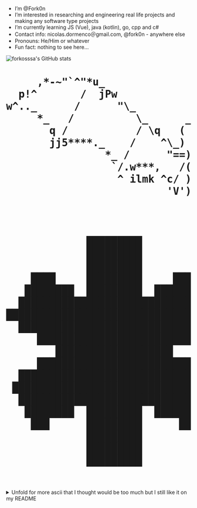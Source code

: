 - I’m @Fork0n
- I’m interested in researching and engineering real life projects and making any software type projects
- I’m currently learning JS (Vue), java (kotlin), go, cpp and c#
- Contact info: nicolas.dormenco＠gmail.com, @fork0n - anywhere else
- Pronouns: He/Him or whatever
- Fun fact: nothing to see here...

![forkosssa's GitHub stats](https://github-readme-stats.vercel.app/api?username=Fork0n&show_icons=true&theme=dracula)

<h1 align="left">
  <pre>
     ,*-~"`^"*u_                                _u*"^`"~-*,
  p!^       /  jPw                            w9j \        ^!p
w^.._      /      "\_                      _/"     \        _.^w
     *_   /          \_      _    _      _/         \     _* 
       q /           / \q   ( `--` )   p/ \          \   p
       jj5****._    /    ^\_) o  o (_/^    \    _.****6jj
                *_ /      "==) ;; (=="      \ _*
                 `/.w***,   /(    )\   ,***w.\"
                  ^ ilmk ^c/ )    ( \c^      ^
                          'V')_)(_('V'
                              `` ``
  </pre>
</h1>

<h1 align="center">
  <pre>
             █████████             
             █████████             
             █████████             
    ████     █████████     ████    
   ████████  █████████  ████████   
  ███████████████████████████████  
███████████████████████████████████
  ███████████████████████████████  
     █████████████████████████     
        ███████████████████        
     █████████████████████████     
  ███████████████████████████████  
 █████████████████████████████████ 
  ███████████████████████████████  
   ████████  █████████  ████████   
    ███      █████████      ███    
             █████████             
             █████████             
             █████████             
  </pre>
</h1>

<details>
<summary>Unfold for more ascii that I thought would be too much but I still like it on my README</summary>

  <h2 align="left">
⠀⠀⠀⠀⠀⠀⠀⠀⠀⠀⠀⠀⠀⣀⡀⠀⠀⠀⠀⠀⠀⠀⠀⠀⠀⠀⠀⠀⠀⠀⠀⠀⠀⠀⠀⠀⠀⠀⠀⠀
⠀⠀⠀⠀⢀⣀⣀⠀⠀⠀⠀⠀⠀⣿⢷⡄⠀⠀⠀⠀⠀⣀⣠⣤⣤⡤⠆⠀⠀⠀⠀⠀⠀⠀⠀⠀⠀⠀⠀⠀
⠀⠀⠀⠀⣌⠉⠉⣛⣷⡴⠶⠶⠶⣟⡆⠙⣧⣤⡴⠞⠛⠉⠉⠀⠀⢀⡄⠀⠀⠀⠀⠀⠀⠀⠀⠀⠀⠀⠀⠀
⠀⠀⠀⠀⢻⡄⠻⣯⡀⠀⠀⠀⠀⠀⠀⠀⠈⠛⠆⠀⠀⠀⠀⠀⠀⢼⠇⠀⠀⠀⠀⠀⠀⠀⠀⠀⠀⠀⠀⠀
⠀⠀⠀⠀⠸⣇⠀⠈⠙⠷⠆⠀⠀⠀⠀⠀⠀⠀⠀⠀⠀⠀⠀⠀⢀⡿⠀⠀⠀⠀⠀⠀⠀⠀⠀⠀⠀⠀⠀⠀
⠀⠀⠀⠀⠀⢻⡆⠀⠀⢀⣤⣤⣀⠀⠀⠀⣴⡞⠾⣦⡀⠀⠀⣠⡾⠁⠀⠀⠀⠀⠀⠀⠀⠀⠀⠀⠀⠀⠀⠀
⠀⠀⠀⠀⠀⠈⢻⣆⠀⣾⠁⡏⢹⠀⠀⢐⡇⠸⠀⠸⠇⠀⠶⣾⠀⠀⠀⠀⠀⠀⠀⠀⠀⠀⠀⠀⠀⠀⠀⠀
⠀⠀⠀⠀⠀⠀⢈⡽⣂⢃⠀⣇⢸⠀⡀⢀⡧⠼⠀⣰⣶⠆⢰⡟⠀⠀⠀⠀⠀⠀⠀⠀⠀⠀⠀⠀⠀⠀⠀⠀
⠀⠀⠀⠀⠀⠀⠈⢻⡿⣟⡃⠈⠘⠻⣯⡉⣿⠀⠀⠀⣠⡟⣘⣷⠀⠀⠀⠀⠀⠀⠀⠀⠀⠀⠀⠀⠀⠀⠀⠀
⠀⠀⠀⠀⠀⠀⠀⢸⣇⣨⣛⣶⠶⠲⠈⠛⠋⠀⠀⠚⣿⣀⣉⣡⣤⣤⣄⠀⠀⠀⠀⠀⠀⠀⠀⠀⠀⠀⠀⠀
⠀⠀⠀⠀⢀⣴⡾⡛⠫⣿⠳⣥⡀⠀⠀⠀⠀⠀⠀⠀⠀⢹⡟⢭⢈⠈⠙⢷⠀⠀⠀⠀⠀⠀⠀⠀⠀⠀⠀⠀
⠀⠀⠀⢀⣾⠡⢕⠈⠈⡼⣟⣿⠀⠀⠀⠀⠀⠀⠀⢠⡀⢹⡡⡁⣀⢣⠁⢸⡇⠀⠀⠀⠀⠀⠀⠀⠀⠀⠀⠀
⠀⠀⠀⠀⣯⠀⠘⠢⠂⠀⣿⠻⢾⠀⠀⠀⠀⠀⠀⠈⢻⣌⠗⠈⠈⠀⠀⢸⡇⠀⠀⠀⠀⠀⠀⠀⣠⣿⠀⠀
⠀⠀⠀⠀⢹⣇⠀⠀⠀⠀⠀⠀⢹⡇⠀⠀⠀⠀⠀⠀⢸⡻⣦⡀⠀⠀⠀⣸⠇⠀⠀⠀⠀⠀⣠⡾⠋⣿⠀⠀
⠀⠀⠀⠀⠀⢻⣆⠀⠀⠀⠀⣰⣿⠃⠀⠀⠀⠀⠀⠀⠈⣦⣈⠻⠶⠆⣠⣿⣆⣤⢾⡄⣠⡾⠋⠀⠀⢸⡆⠀
⠀⠀⠀⠀⠀⠀⠙⢷⣀⣀⡾⣻⠇⠀⠀⠀⠀⠀⠀⠀⠀⠈⠙⢿⡟⠛⠛⠓⠉⠀⠸⠟⠁⠀⠀⠀⠀⠈⣇⠀
⠀⠀⠀⠀⠀⠀⠀⠘⠋⠉⢱⡏⠀⠀⠀⠀⠀⠀⠀⠀⠀⠀⠀⢿⡀⠀⠀⠀⠀⠀⠀⠀⠀⠀⠀⠀⠀⠀⡟⠀
⠀⠀⠀⠀⠀⠀⠀⠀⠰⢶⣿⡁⠀⠀⠘⢳⡖⠀⠀⠀⠀⠀⠀⣼⠇⠀⠀⠀⠀⠀⠀⠀⠀⠀⠀⠀⠀⢰⡇⠀
⠀⠀⠀⠀⠀⠀⠀⠀⠀⠰⣿⡄⠀⠀⠀⠨⣏⠀⠀⠀⠀⠀⠀⣿⠀⠀⠀⠀⠀⠀⠀⠀⠀⠀⠀⠀⠀⣿⠀⠀
⠀⠀⠀⠀⠀⠀⠀⠀⠀⠀⠈⣧⠀⠀⠀⠀⣭⠀⠀⠀⠀⢀⣀⣿⠁⠀⠀⠀⠀⠀⠀⠀⠀⠀⣀⣤⠟⠁⠀⠀
⠀⠀⠀⠀⠀⠀⠀⠀⠀⠀⠀⢹⡶⠶⢦⠌⣿⠛⠛⠛⠛⠋⡉⣿⠀⠀⢀⠀⠀⢠⡴⠶⠶⠛⠉⠀⠀⠀⠀⠀
⠀⠀⠀⠀⠀⠀⠀⠀⠀⠀⠀⠀⣷⣀⢀⡀⣽⡇⠤⠤⠒⠊⠀⣻⠄⠀⠘⠻⠶⠾⠛⠂⠀⠀⠀⠀⠀⠀⠀⠀
⠀⠀⠀⠀⠀⠀⠀⠀⠀⠀⠀⠀⢹⡆⠀⠀⢐⡧⠀⠀⠀⠀⡠⣾⠂⠀⠀⠀⠀⠀⠀⠀⠀⠀⠀⠀⠀⠀⠀⠀
⠀⠀⠀⠀⠀⠀⠀⠀⠀⠀⠀⠀⠈⣷⠒⠒⠁⣿⠂⠒⠈⠉⠀⣾⠂⠀⠀⠀⠀⠀⠀⠀⠀⠀⠀⠀⠀⠀⠀⠀
⠀⠀⠀⠀⠀⠀⠀⠀⠀⠀⠀⠀⠀⢹⡆⠄⠒⠹⡗⠂⠒⠒⠉⣿⠀⠀
  </h2>
⠀⠀⠀⠀⠀⠀
  <h2>
    ⠀⠀⠀⠀⠀⠀⠀⠙⣿⣷⣄⠀⠀⠀⠀⠀⠀⠀⠀⠀⠀⠀⠀⠀⠀⠀⠀⠀⠀⠀⠀⠀⠀⠀⠀⠀⠀⠀⠀⠀⠀⠀
⠀⠀⠀⠀⠀⠀⠀⠀⢺⣿⣿⡆⠀⠀⠀⠀⠀⠀⡀⠀⠀⠀⠀⠀⠀⠀⠀⠀⠀⠀⠀⠀⠀⠀⠀⠀⠀⠀⠀⠀⠀⠀
⠀⠀⠀⠀⠀⠀⠀⠀⢸⣿⣿⡇⠀⠀⠀⠀⠀⠀⣾⢡⠀⠀⠀⠀⠀⠀⠀⠀⠀⠀⠀⢢⡀⠀⠀⠀⠀⠀⠀⠀⠀⠀
⠀⠀⠀⠀⠀⠀⠀⠀⠈⣿⣿⣷⡦⠀⠀⠀⠀⢰⣿⣿⣷⠀⠀⠀⠀⠀⠀⠀⠀⠃⣠⣾⡇⠀⠀⠀⠀⠀⠀⠀⠀⠀
⠀⠀⠀⠀⠀⠀⠀⠀⠀⢻⣿⣿⣿⣆⠀⠀⠀⣾⣿⣿⣿⣷⠄⠀⠰⠤⣀⠀⠀⣴⣿⣿⡇⠀⠀⠀⠀⠀⠀⠀⠀⠀
⠀⠀⠀⠀⠀⠀⠀⠀⠃⢺⣿⣿⣿⣿⡄⠀⠀⣿⣿⢿⣿⣿⣦⣦⣦⣶⣼⣭⣼⣿⣿⣿⠇⠀⠀⠀⠀⠀⠀⠀⠀⠀
⠀⠀⠀⠀⠀⠀⠀⠀⠀⠈⢿⣿⣿⣿⣷⡆⠂⣿⣿⣞⣿⣿⣿⣿⣿⣿⣿⣿⣿⣿⣿⣿⡄⠀⠀⠀⠀⠀⠀⠀⠀⠀
⠀⠀⠀⠀⠀⠀⠀⠀⠀⠈⢙⣿⣿⣿⣿⣷⠸⣿⣿⣿⣿⣿⣿⠟⠻⣿⣿⣿⣿⡿⣿⣿⣷⠀⠀⠀⠀⠀⠀⠀⠀⠀
⠀⠀⠀⠀⠀⠀⠀⠀⠀⠀⠄⢿⣿⣿⣿⣿⡄⣿⣿⣿⣿⣿⣿⡀⢀⣿⣿⣿⣿⠀⢸⣿⣿⠅⠀⠀⠀⠀⠀⠀⠀⠀
⠀⠀⠀⠀⠀⠀⠀⠀⠀⠀⠀⠸⣿⣿⣿⣿⣇⣿⣿⣿⣿⣿⣿⣿⣿⣿⣿⣿⣿⣿⣿⣿⣿⠁⠀⠀⠀⠀⠀⠀⠀⠀
⠀⠀⠀⠀⠀⠀⠀⠀⠀⠀⠠⢐⣿⣿⣿⣿⣿⣿⣿⣿⣿⣿⣿⣿⣿⣿⣿⣿⣿⣿⣿⣿⡿⠀⠀⠀⠀⠀⠀⠀⠀⠀
⠀⠀⠀⠀⠀⠀⠀⠀⠀⣀⣤⣿⣿⣿⣿⣿⣿⣿⣿⣿⣿⣿⣿⣿⣿⣿⣿⣿⣿⣿⣿⠟⠁⠀⠀⠀⠀⠀⠀⠀⠀⠀
⠀⠀⠀⠀⠀⠀⠀⢀⣴⣾⣿⣿⣿⣿⣿⣿⣿⣿⣿⣿⣿⣿⣿⣿⣿⣿⣿⣿⣿⣿⣿⠀⠀⠀⠀⠀⠀⠀⠀⠀⠀⠀
⠀⠀⠀⠀⠀⡀⣠⣾⣾⣿⣿⣿⣿⣿⣿⣿⣿⣿⣿⣿⣿⣿⣿⣿⣿⣿⣿⣿⣿⣿⣿⡔⠀⠀⠀⠀⠀⠀⠀⠀⠀⠀
⠀⠀⠀⠀⠀⢁⣿⣿⣿⣿⣿⣿⣿⣿⣿⣿⣿⣿⣿⣿⣿⣿⣿⣿⣿⣿⣿⣿⣿⣿⣿⣿⣄⠀⠀⠀⠀⠀⠀⠀⠀⠀
⠀⠀⠀⠀⠠⢸⣿⣿⣿⣿⣿⣿⣿⣿⣿⣿⣿⣿⣿⣿⣿⣿⣿⣿⣿⣿⣿⣿⣿⣿⣿⣿⣿⣄⠀⠀⠀⠀⠀⠀⠀⠀
⠀⠀⠀⠀⣀⣶⣿⣿⣿⣿⣿⣿⣿⣿⣿⣿⣿⣿⣿⣿⣿⣿⣿⣿⣿⣿⣿⣿⣿⣿⣿⣿⣿⣿⡄⠀⠀⠀⠀⠀⠀⠀
⠀⠀⠀⠀⣻⣿⣿⣿⣿⣿⡟⠋⠙⣿⣿⣿⣿⣿⣿⣿⣿⣿⣿⣿⣿⣿⡿⠙⢿⣿⣿⣿⣿⣿⣿⣄⠀⠀⠀⠀⠀⠀
⠀⠀⠀⣿⣿⣿⣿⣿⡿⠋⠀⠀⠀⢿⣿⣿⣿⣿⣿⣿⠿⢿⡿⠛⠋⠁⠀⠀⠈⠻⣿⣿⣿⣿⣿⣿⣅⠀⠀⠀⠀⠀
⠀⠀⠀⣿⣿⣿⣿⡟⠃⠀⠀⠀⠀⢸⣿⣿⣿⣿⣿⣿⡄⠀⠀⠀⠀⠀⠀⠀⠀⠀⠙⢻⣿⣿⣿⣿⣿⣤⡀⠀⠀⠀
⠀⠜⢠⣿⣿⣿⣿⠀⠀⠀⠀⠀⠀⠀⢿⣿⣿⣿⣿⣿⣗⠀⠀⠀⠀⠀⠀⠀⠀⠀⠀⠀⢻⣿⣿⣿⣿⣿⣦⠄⣠⠀
⠠⢸⣿⣿⣿⣿⣿⠀⠀⠀⠀⠀⠀⠀⢸⣿⣿⣿⣿⣿⣿⢀⠀⠀⠀⠀⠀⠀⠀⠀⠀⠀⠀⠘⣿⣿⣿⣿⣿⣿⣿⣿
⠀⠛⣿⣿⣿⡿⠏⠀⠀⠀⠀⠀⠀⢳⣾⣿⣿⣿⣿⣿⣿⡶⠀⠀⠀⠀⠀⠀⠀⠀⠀⠀⠀⠀⠀⣿⣿⣿⣿⣿⣿⣿
⠀⢨⠀⠉⠉⠀⠀⠀⠀⠀⠀⠀⠀⠙⣿⣿⡿⡿⠿⠛⠙⠁⠀⠀⠀⠀⠀⠀⠀⠀⠀⠀⠀⠀⠀⠹⠏⠉⠻⠿⠟⠁
  </h2>
</details>

